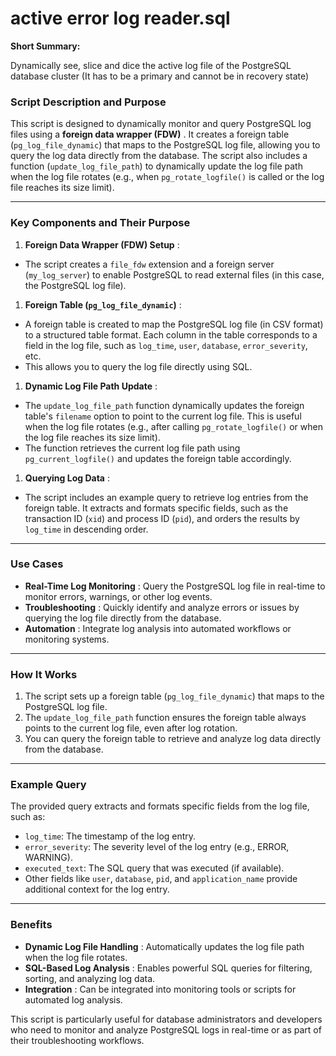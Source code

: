 # active error log reader.sql

**Short Summary:**

Dynamically see, slice and dice the active log file of the PostgreSQL database cluster (It has to be a primary and cannot be in recovery state)

### **Script Description and Purpose**

This script is designed to dynamically monitor and query PostgreSQL log files using a  **foreign data wrapper (FDW)** . It creates a foreign table (`pg_log_file_dynamic`) that maps to the PostgreSQL log file, allowing you to query the log data directly from the database. The script also includes a function (`update_log_file_path`) to dynamically update the log file path when the log file rotates (e.g., when `pg_rotate_logfile()` is called or the log file reaches its size limit).

---

### **Key Components and Their Purpose**

1. **Foreign Data Wrapper (FDW) Setup** :

* The script creates a `file_fdw` extension and a foreign server (`my_log_server`) to enable PostgreSQL to read external files (in this case, the PostgreSQL log file).

1. **Foreign Table (`pg_log_file_dynamic`)** :

* A foreign table is created to map the PostgreSQL log file (in CSV format) to a structured table format. Each column in the table corresponds to a field in the log file, such as `log_time`, `user`, `database`, `error_severity`, etc.
* This allows you to query the log file directly using SQL.

1. **Dynamic Log File Path Update** :

* The `update_log_file_path` function dynamically updates the foreign table's `filename` option to point to the current log file. This is useful when the log file rotates (e.g., after calling `pg_rotate_logfile()` or when the log file reaches its size limit).
* The function retrieves the current log file path using `pg_current_logfile()` and updates the foreign table accordingly.

1. **Querying Log Data** :

* The script includes an example query to retrieve log entries from the foreign table. It extracts and formats specific fields, such as the transaction ID (`xid`) and process ID (`pid`), and orders the results by `log_time` in descending order.

---

### **Use Cases**

* **Real-Time Log Monitoring** : Query the PostgreSQL log file in real-time to monitor errors, warnings, or other log events.
* **Troubleshooting** : Quickly identify and analyze errors or issues by querying the log file directly from the database.
* **Automation** : Integrate log analysis into automated workflows or monitoring systems.

---

### **How It Works**

1. The script sets up a foreign table (`pg_log_file_dynamic`) that maps to the PostgreSQL log file.
2. The `update_log_file_path` function ensures the foreign table always points to the current log file, even after log rotation.
3. You can query the foreign table to retrieve and analyze log data directly from the database.

---

### **Example Query**

The provided query extracts and formats specific fields from the log file, such as:

* `log_time`: The timestamp of the log entry.
* `error_severity`: The severity level of the log entry (e.g., ERROR, WARNING).
* `executed_text`: The SQL query that was executed (if available).
* Other fields like `user`, `database`, `pid`, and `application_name` provide additional context for the log entry.

---

### **Benefits**

* **Dynamic Log File Handling** : Automatically updates the log file path when the log file rotates.
* **SQL-Based Log Analysis** : Enables powerful SQL queries for filtering, sorting, and analyzing log data.
* **Integration** : Can be integrated into monitoring tools or scripts for automated log analysis.

This script is particularly useful for database administrators and developers who need to monitor and analyze PostgreSQL logs in real-time or as part of their troubleshooting workflows.
